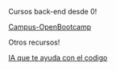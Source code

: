 Cursos back-end desde 0!

[Campus-OpenBootcamp](https://campus.open-bootcamp.com)


Otros recursos!

[IA que te ayuda con el codigo](https://beta.openai.com/playground)

